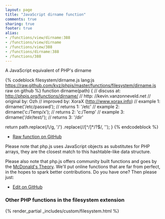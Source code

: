 ```yaml
---
layout: page
title: "JavaScript dirname function"
comments: true
sharing: true
footer: true
alias:
- /functions/view/dirname:388
- /functions/view/dirname
- /functions/view/388
- /functions/dirname:388
- /functions/388
---
```

<!-- Generated by Rakefile:build -->
A JavaScript equivalent of PHP's dirname

{% codeblock filesystem/dirname.js lang:js https://raw.github.com/kvz/phpjs/master/functions/filesystem/dirname.js raw on github %}
function dirname(path) {
  //  discuss at: http://phpjs.org/functions/dirname/
  //        http: //kevin.vanzonneveld.net
  // original by: Ozh
  // improved by: XoraX (http://www.xorax.info)
  //   example 1: dirname('/etc/passwd');
  //   returns 1: '/etc'
  //   example 2: dirname('c:/Temp/x');
  //   returns 2: 'c:/Temp'
  //   example 3: dirname('/dir/test/');
  //   returns 3: '/dir'

  return path.replace(/\\/g, '/')
    .replace(/\/[^\/]*\/?$/, '');
}
{% endcodeblock %}

 - [Raw function on GitHub](https://github.com/kvz/phpjs/blob/master/functions/filesystem/dirname.js)

Please note that php.js uses JavaScript objects as substitutes for PHP arrays, they are 
the closest match to this hashtable-like data structure. 

Please also note that php.js offers community built functions and goes by the 
[McDonald's Theory](https://medium.com/what-i-learned-building/9216e1c9da7d). We'll put online 
functions that are far from perfect, in the hopes to spark better contributions. 
Do you have one? Then please just: 

 - [Edit on GitHub](https://github.com/kvz/phpjs/edit/master/functions/filesystem/dirname.js)


### Other PHP functions in the filesystem extension
{% render_partial _includes/custom/filesystem.html %}
